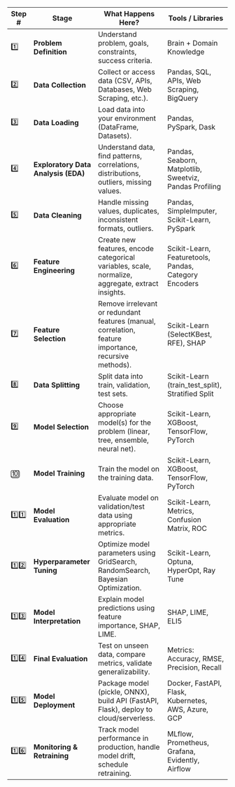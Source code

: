 | Step # | Stage                               | What Happens Here?                                                                                    | Tools / Libraries                                       |
| ------ | ----------------------------------- | ----------------------------------------------------------------------------------------------------- | ------------------------------------------------------- |
| 1️⃣    | **Problem Definition**              | Understand problem, goals, constraints, success criteria.                                             | Brain + Domain Knowledge                                |
| 2️⃣    | **Data Collection**                 | Collect or access data (CSV, APIs, Databases, Web Scraping, etc.).                                    | Pandas, SQL, APIs, Web Scraping, BigQuery               |
| 3️⃣    | **Data Loading**                    | Load data into your environment (DataFrame, Datasets).                                                | Pandas, PySpark, Dask                                   |
| 4️⃣    | **Exploratory Data Analysis (EDA)** | Understand data, find patterns, correlations, distributions, outliers, missing values.                | Pandas, Seaborn, Matplotlib, Sweetviz, Pandas Profiling |
| 5️⃣    | **Data Cleaning**                   | Handle missing values, duplicates, inconsistent formats, outliers.                                    | Pandas, SimpleImputer, Scikit-Learn, PySpark            |
| 6️⃣    | **Feature Engineering**             | Create new features, encode categorical variables, scale, normalize, aggregate, extract insights.     | Scikit-Learn, Featuretools, Pandas, Category Encoders   |
| 7️⃣    | **Feature Selection**               | Remove irrelevant or redundant features (manual, correlation, feature importance, recursive methods). | Scikit-Learn (SelectKBest, RFE), SHAP                   |
| 8️⃣    | **Data Splitting**                  | Split data into train, validation, test sets.                                                         | Scikit-Learn (train\_test\_split), Stratified Split     |
| 9️⃣    | **Model Selection**                 | Choose appropriate model(s) for the problem (linear, tree, ensemble, neural net).                     | Scikit-Learn, XGBoost, TensorFlow, PyTorch              |
| 🔟     | **Model Training**                  | Train the model on the training data.                                                                 | Scikit-Learn, XGBoost, TensorFlow, PyTorch              |
| 1️⃣1️⃣ | **Model Evaluation**                | Evaluate model on validation/test data using appropriate metrics.                                     | Scikit-Learn, Metrics, Confusion Matrix, ROC            |
| 1️⃣2️⃣ | **Hyperparameter Tuning**           | Optimize model parameters using GridSearch, RandomSearch, Bayesian Optimization.                      | Scikit-Learn, Optuna, HyperOpt, Ray Tune                |
| 1️⃣3️⃣ | **Model Interpretation**            | Explain model predictions using feature importance, SHAP, LIME.                                       | SHAP, LIME, ELI5                                        |
| 1️⃣4️⃣ | **Final Evaluation**                | Test on unseen data, compare metrics, validate generalizability.                                      | Metrics: Accuracy, RMSE, Precision, Recall              |
| 1️⃣5️⃣ | **Model Deployment**                | Package model (pickle, ONNX), build API (FastAPI, Flask), deploy to cloud/serverless.                 | Docker, FastAPI, Flask, Kubernetes, AWS, Azure, GCP     |
| 1️⃣6️⃣ | **Monitoring & Retraining**         | Track model performance in production, handle model drift, schedule retraining.                       | MLflow, Prometheus, Grafana, Evidently, Airflow         |
